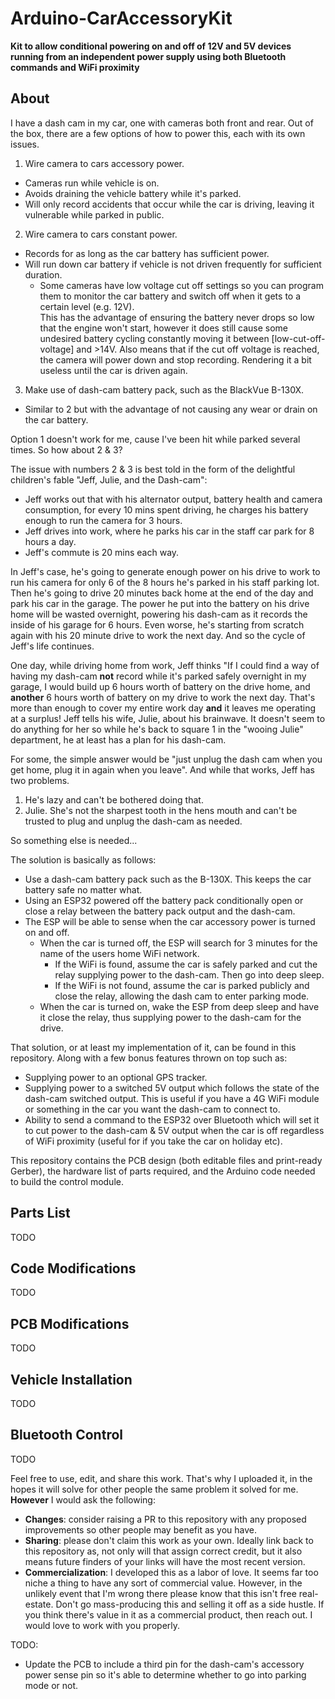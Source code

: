 
# Arduino-CarAccessoryKit
**Kit to allow conditional powering on and off of 12V and 5V devices running from an independent power supply using both Bluetooth commands and WiFi proximity**

## About
I have a dash cam in my car, one with cameras both front and rear. Out of the box, there are a few options of how to power this, each with its own issues.
1) Wire camera to cars accessory power.
  * Cameras run while vehicle is on.
  * Avoids draining the vehicle battery while it's parked.
  * Will only record accidents that occur while the car is driving, leaving it vulnerable while parked in public.
2) Wire camera to cars constant power.
  * Records for as long as the car battery has sufficient power.
  * Will run down car battery if vehicle is not driven frequently for sufficient duration.
    * Some cameras have low voltage cut off settings so you can program them to monitor the car battery and switch off when it gets to a certain level (e.g. 12V).\
      This has the advantage of ensuring the battery never drops so low that the engine won't start, however it does still cause some undesired battery cycling constantly moving it between [low-cut-off-voltage] and >14V.
      Also means that if the cut off voltage is reached, the camera will power down and stop recording. Rendering it a bit useless until the car is driven again.
3) Make use of dash-cam battery pack, such as the BlackVue B-130X.
  * Similar to 2 but with the advantage of not causing any wear or drain on the car battery.

Option 1 doesn't work for me, cause I've been hit while parked several times. So how about 2 & 3?

The issue with numbers 2 & 3 is best told in the form of the delightful children's fable "Jeff, Julie, and the Dash-cam":
* Jeff works out that with his alternator output, battery health and camera consumption, for every 10 mins spent driving, he charges his battery enough to run the camera for 3 hours.
* Jeff drives into work, where he parks his car in the staff car park for 8 hours a day.
* Jeff's commute is 20 mins each way.
  
In Jeff's case, he's going to generate enough power on his drive to work to run his camera for only 6 of the 8 hours he's parked in his staff parking lot. Then he's going to drive 20 minutes back home at the end of the day and park his car in the garage. The power he put into the battery on his drive home will be wasted overnight, powering his dash-cam as it records the inside of his garage for 6 hours. Even worse, he's starting from scratch again with his 20 minute drive to work the next day. And so the cycle of Jeff's life continues.

One day, while driving home from work, Jeff thinks "If I could find a way of having my dash-cam **not** record while it's parked safely overnight in my garage, I would build up 6 hours worth of battery on the drive home, and **another** 6 hours worth of battery on my drive to work the next day. That's more than enough to cover my entire work day **and** it leaves me operating at a surplus! Jeff tells his wife, Julie, about his brainwave. It doesn't seem to do anything for her so while he's back to square 1 in the "wooing Julie" department, he at least has a plan for his dash-cam.

For some, the simple answer would be "just unplug the dash cam when you get home, plug it in again when you leave". And while that works, Jeff has two problems.
1) He's lazy and can't be bothered doing that.
2) Julie. She's not the sharpest tooth in the hens mouth and can't be trusted to plug and unplug the dash-cam as needed.

So something else is needed...

The solution is basically as follows:
* Use a dash-cam battery pack such as the B-130X. This keeps the car battery safe no matter what.
* Using an ESP32 powered off the battery pack conditionally open or close a relay between the battery pack output and the dash-cam. 
* The ESP will be able to sense when the car accessory power is turned on and off.
  * When the car is turned off, the ESP will search for 3 minutes for the name of the users home WiFi network.
    * If the WiFi is found, assume the car is safely parked and cut the relay supplying power to the dash-cam. Then go into deep sleep.
    * If the WiFi is not found, assume the car is parked publicly and close the relay, allowing the dash cam to enter parking mode.
  * When the car is turned on, wake the ESP from deep sleep and have it close the relay, thus supplying power to the dash-cam for the drive.

That solution, or at least my implementation of it, can be found in this repository. Along with a few bonus features thrown on top such as:
* Supplying power to an optional GPS tracker.
* Supplying power to a switched 5V output which follows the state of the dash-cam switched output. This is useful if you have a 4G WiFi module or something in the car you want the dash-cam to connect to.
* Ability to send a command to the ESP32 over Bluetooth which will set it to cut power to the dash-cam & 5V output when the car is off regardless of WiFi proximity (useful for if you take the car on holiday etc).

This repository contains the PCB design (both editable files and print-ready Gerber), the hardware list of parts required, and the Arduino code needed to build the control module. 

## Parts List
TODO

## Code Modifications
TODO

## PCB Modifications
TODO

## Vehicle Installation
TODO

## Bluetooth Control
TODO

Feel free to use, edit, and share this work. That's why I uploaded it, in the hopes it will solve for other people the same problem it solved for me. \
**However** I would ask the following:
* **Changes**: consider raising a PR to this repository with any proposed improvements so other people may benefit as you have.
* **Sharing**: please don't claim this work as your own. Ideally link back to this repository as, not only will that assign correct credit, but it also means future finders of your links will have the most recent version.
* **Commercialization**: I developed this as a labor of love. It seems far too niche a thing to have any sort of commercial value. However, in the unlikely event that I'm wrong there please know that this isn't free real-estate. Don't go mass-producing this and selling it off as a side hustle. If you think there's value in it as a commercial product, then reach out. I would love to work with you properly.

TODO:
* Update the PCB to include a third pin for the dash-cam's accessory power sense pin so it's able to determine whether to go into parking mode or not.
